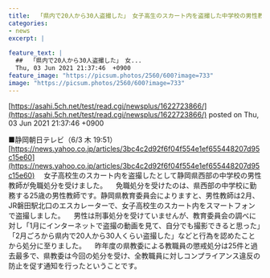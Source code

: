 ```yaml
---
title:  「県内で20人から30人盗撮した」　女子高生のスカート内を盗撮した中学校の男性教師を免職処分　静岡県教育委員会  
categories:
- news
excerpt: |
  
feature_text: |
  ##  「県内で20人から30人盗撮した」　女...
  Thu, 03 Jun 2021 21:37:46  +0900
feature_image: "https://picsum.photos/2560/600?image=733"
image: "https://picsum.photos/2560/600?image=733"
---
```


[https://asahi.5ch.net/test/read.cgi/newsplus/1622723866/](https://asahi.5ch.net/test/read.cgi/newsplus/1622723866/)
posted on Thu, 03 Jun 2021 21:37:46  +0900

<!--more-->

■静岡朝日テレビ（6/3 木 19:51） [https://news.yahoo.co.jp/articles/3bc4c2d92f6f04f554e1ef655448207d95c15e60](https://news.yahoo.co.jp/articles/3bc4c2d92f6f04f554e1ef655448207d95c15e60) 　女子高校生のスカート内を盗撮したとして静岡県西部の中学校の男性教師が免職処分を受けました。 　免職処分を受けたのは、県西部の中学校に勤務する25歳の男性教師です。静岡県教育委員会によりますと、男性教師は2月、JR磐田駅北口のエスカレーターで、女子高校生のスカート内をスマートフォンで盗撮しました。 　男性は刑事処分を受けていませんが、教育委員会の調べに対し「1月にインターネットで盗撮の動画を見て、自分でも撮影できると思った」「2月ごろから県内で20人から30人くらい盗撮した」などと行為を認めたことから処分に至りました。 　昨年度の県教委による教職員の懲戒処分は25件と過去最多で、県教委は今回の処分を受け、全教職員に対しコンプライアンス違反の防止を促す通知を行ったということです。
